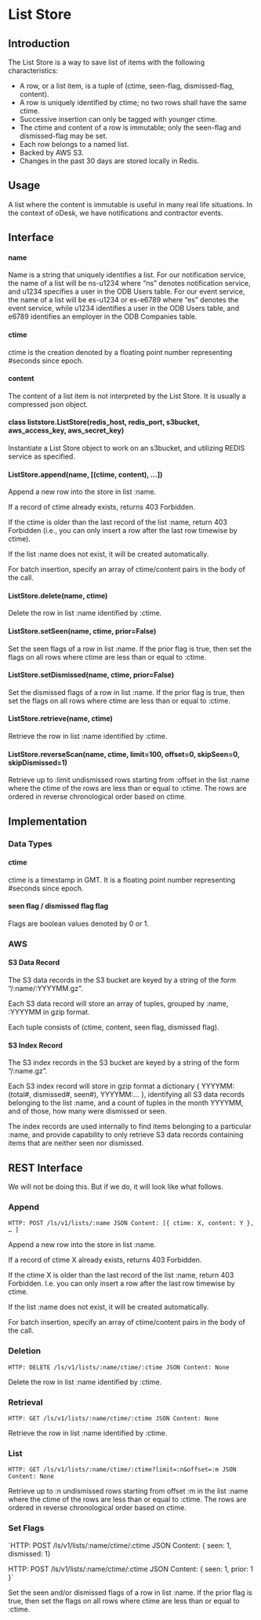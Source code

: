 List Store
==========

Introduction
------------
The List Store is a way to save list of items with the following characteristics:

* A row, or a list item, is a tuple of (ctime, seen-flag, dismissed-flag, content).
* A row is uniquely identified by ctime; no two rows shall have the same ctime.
* Successive insertion can only be tagged with younger ctime.
* The ctime and content of a row is immutable; only the seen-flag and dismissed-flag may be set.
* Each row belongs to a named list.
* Backed by AWS S3.
* Changes in the past 30 days are stored locally in Redis.

Usage
-----
A list where the content is immutable is useful in many real life situations. In the context of oDesk, we have notifications and contractor events.

Interface
---------

#### name
Name is a string that uniquely identifies a list. For our notification service, the name of a list will be ns-u1234 where “ns” denotes notification service, and u1234 specifies a user in the ODB Users table. For our event service, the name of a list will be es-u1234 or es-e6789 where “es” denotes the event service, while u1234 identifies a user in the ODB Users table, and e6789 identifies an employer in the ODB Companies table.

#### ctime
ctime is the creation denoted by a floating point number representing #seconds since epoch.

#### content
The content of a list item is not interpreted by the List Store. It is usually a compressed json object.

#### class liststore.ListStore(redis_host, redis_port, s3bucket, aws_access_key, aws_secret_key)
Instantiate a List Store object to work on an s3bucket, and utilizing REDIS service as specified.

#### ListStore.append(name, [(ctime, content), …])
Append a new row into the store in list :name.

If a record of ctime already exists, returns 403 Forbidden. 

If the ctime is older than the last record of the list :name,  return 403 Forbidden (i.e., you can only insert a row after the last row timewise by ctime). 

If the list :name does not exist, it will be created automatically. 

For batch insertion, specify an array of ctime/content pairs in the body of the call.

#### ListStore.delete(name, ctime)
Delete the row in list :name identified by :ctime.

#### ListStore.setSeen(name, ctime, prior=False)
Set the seen flags of a row in list :name. If the prior flag is true, then set the flags on all rows where ctime are less than or equal to :ctime.

#### ListStore.setDismissed(name, ctime, prior=False)
Set the dismissed flags of a row in list :name. If the prior flag is true, then set the flags on all rows where ctime are less than or equal to :ctime.

#### ListStore.retrieve(name, ctime)
Retrieve the row in list :name identified by :ctime.

#### ListStore.reverseScan(name, ctime, limit=100, offset=0, skipSeen=0, skipDismissed=1)
Retrieve up to :limit undismissed rows starting from :offset in the list :name where the ctime of the rows are less than or equal to :ctime. The rows are ordered in reverse chronological order based on ctime. 

Implementation
--------------
### Data Types

#### ctime
ctime is a timestamp in GMT. It is a floating point number representing #seconds since epoch.

#### seen flag / dismissed flag flag
Flags are boolean values denoted by 0 or 1.

### AWS
#### S3 Data Record
The S3 data records in the S3 bucket are keyed by a string of the form “/:name/:YYYYMM.gz”. 

Each S3 data record will store an array of tuples, grouped by :name, :YYYYMM in gzip format.

Each tuple consists of (ctime, content, seen flag, dismissed flag).

#### S3 Index Record
The S3 index records in the S3 bucket are keyed by a string of the form “/:name.gz”.

Each S3 index record will store in gzip format a dictionary { YYYYMM: (total#, dismissed#, seen#), YYYYMM:... }, identifying all S3 data records belonging to the list :name, and a count of tuples in the month YYYYMM, and of those, how many were dismissed or seen.

The index records are used internally to find items belonging to a particular :name, and provide capability to only retrieve S3 data records containing items that are neither seen nor dismissed.

REST Interface
--------------
We will not be doing this. But if we do, it will look like what follows.

### Append
`HTTP: POST /ls/v1/lists/:name
JSON Content: [{ ctime: X, content: Y }, … ]`

Append a new row into the store in list :name. 

If a record of ctime X already exists, returns 403 Forbidden. 

If the ctime X is older than the last record of the list :name,  return 403 Forbidden. I.e. you can only insert a row after the last row timewise by ctime. 

If the list :name does not exist, it will be created automatically. 

For batch insertion, specify an array of ctime/content pairs in the body of the call.

### Deletion
`HTTP: DELETE /ls/v1/lists/:name/ctime/:ctime
JSON Content: None`

Delete the row in list :name identified by :ctime.

### Retrieval
`HTTP: GET /ls/v1/lists/:name/ctime/:ctime
JSON Content: None`

Retrieve the row in list :name identified by :ctime.

### List
`HTTP: GET /ls/v1/lists/:name/ctime/:ctime?limit=:n&offset=:m
JSON Content: None`

Retrieve up to :n undismissed rows starting from offset :m in the list :name where the ctime of the rows are less than or equal to :ctime. The rows are ordered in reverse chronological order based on ctime.

### Set Flags
`HTTP: POST /ls/v1/lists/:name/ctime/:ctime
JSON Content: { seen: 1, dismissed: 1}

HTTP: POST /ls/v1/lists/:name/ctime/:ctime
JSON Content: { seen: 1, prior: 1 }`

Set the seen and/or dismissed flags of a row in list :name. If the prior flag is true, then set the flags on all rows where ctime are less than or equal to :ctime.

